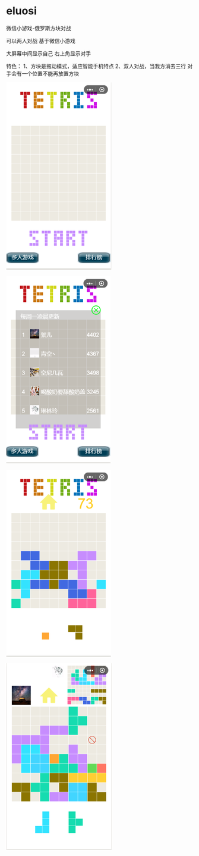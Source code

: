 # eluosi
微信小游戏-俄罗斯方块对战

可以两人对战 基于微信小游戏 

大屏幕中间显示自己 右上角显示对手

特色：
1、方块是拖动模式，适应智能手机特点
2、双人对战，当我方消去三行 对手会有一个位置不能再放置方块


![image](https://github.com/gxh27954/eluosi/raw/master/showImages/主界面.png)

![image](https://github.com/gxh27954/eluosi/raw/master/showImages/排行榜.png)

![image](https://github.com/gxh27954/eluosi/raw/master/showImages/单人模式.png)

![image](https://github.com/gxh27954/eluosi/raw/master/showImages/双人对战.png)
